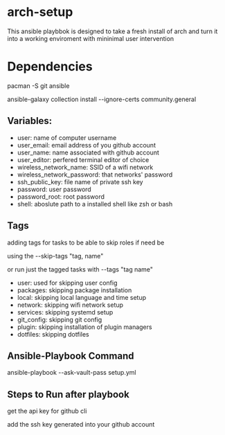 # arch-setup

This ansible playbbok is designed to take a fresh install of arch and turn it into a working enviroment with mininimal user intervention

# Dependencies

pacman -S git ansible

ansible-galaxy collection install --ignore-certs community.general

Variables:
--------------

- user: name of computer username
- user_email: email address of you github account
- user_name: name associated with github account
- user_editor: perfered terminal editor of choice
- wireless_network_name: SSID of a wifi network
- wireless_network_password: that networks' password
- ssh_public_key: file name of private ssh key
- password: user password
- password_root: root password
- shell: aboslute path to a installed shell like zsh or bash

Tags
--------------------------
adding tags for tasks to be able to skip roles if need be

using the --skip-tags "tag, name"

or run just the tagged tasks with --tags "tag name"

- user: used for skipping user config
- packages: skipping package installation
- local: skipping local language and time setup
- network: skipping wifi network setup
- services: skipping systemd setup
- git_config: skipping git config
- plugin: skipping installation of plugin managers
- dotfiles: skipping dotfiles

Ansible-Playbook Command
--------------------------

ansible-playbook --ask-vault-pass setup.yml


Steps to  Run after playbook
-----------------------------

get the api key for github cli

add the ssh key generated into your github account

